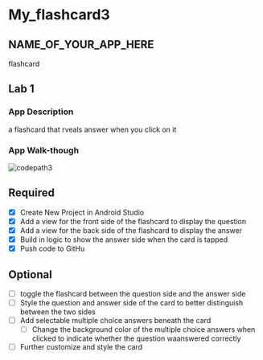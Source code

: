 # My_flashcard3
## NAME_OF_YOUR_APP_HERE

flashcard

## Lab 1

### App Description
a flashcard that rveals answer when you click on it 

### App Walk-though
![codepath3](https://user-images.githubusercontent.com/90811892/156845944-77b61097-1fde-43e9-b690-6558cb19cb1f.gif)




## Required
- [x] Create New Project in Android Studio
- [x] Add a view for the front side of the flashcard to display the question
- [x] Add a view for the back side of the flashcard to display the answer
- [x] Build in logic to show the answer side when the card is tapped
- [x] Push code to GitHu
## Optional
- [ ] toggle the flashcard between the question side and the answer side
- [ ] Style the question and answer side of the card to better distinguish between the two sides
- [ ] Add selectable multiple choice answers beneath the card
   - [ ] Change the background color of the multiple choice answers when clicked to indicate whether the question waanswered correctly
- [ ] Further customize and style the card
